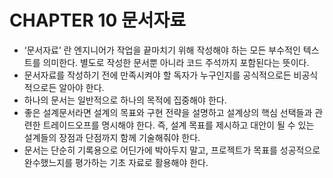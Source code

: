 # CHAPTER 10 문서자료

- ‘문서자료’ 란 엔지니어가 작업을 끝마치기 위해 작성해야 하는 모든 부수적인 텍스트를 의미한다. 별도로 작성한 문서뿐 아니라 코드 주석까지 포함된다는 뜻이다.
- 문서자료를 작성하기 전에 만족시켜야 할 독자가 누구인지를 공식적으로든 비공식적으로든 알아야 한다.
- 하나의 문서는 일반적으로 하나의 목적에 집중해야 한다.
- 좋은 설계문서라면 설계의 목표와 구현 전략을 설명하고 설계상의 핵심 선택들과 관련한 트레이드오프를 명시해야 한다. 즉, 설계 목표를 제시하고 대안이 될 수 있는 설계들의 장점과 단점까지 함께 기술해줘야 한다.
- 문서는 단순히 기록용으로 어딘가에 박아두지 말고, 프로젝트가 목표를 성공적으로 완수했느지를 평가하는 기초 자료로 활용해야 한다.